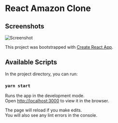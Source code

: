 # React Amazon Clone

## Screenshots

![Screenshot](https://user-images.githubusercontent.com/68656122/153697012-dd472a28-b989-47e6-ab9b-593372c4525a.png)
 
This project was bootstrapped with [Create React App](https://github.com/facebook/create-react-app).

## Available Scripts

In the project directory, you can run:

### `yarn start`

Runs the app in the development mode.<br />
Open [http://localhost:3000](http://localhost:3000) to view it in the browser.

The page will reload if you make edits.<br />
You will also see any lint errors in the console.
